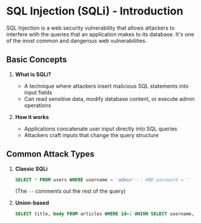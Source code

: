 

# SQL Injection (SQLi) - Introduction

SQL Injection is a web security vulnerability that allows attackers to interfere with the queries that an application makes to its database. It's one of the most common and dangerous web vulnerabilities.

## Basic Concepts

1. **What is SQLi?**
   - A technique where attackers insert malicious SQL statements into input fields
   - Can read sensitive data, modify database content, or execute admin operations

2. **How it works**
   - Applications concatenate user input directly into SQL queries
   - Attackers craft inputs that change the query structure

## Common Attack Types

1. **Classic SQLi**
   ```sql
   SELECT * FROM users WHERE username = 'admin'--' AND password = ''
   ```
   (The `--` comments out the rest of the query)

2. **Union-based**
   ```sql
   SELECT title, body FROM articles WHERE id=1 UNION SELECT username, password FROM users--
